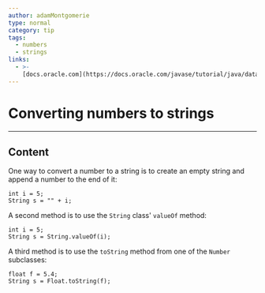 ```yaml
---
author: adamMontgomerie
type: normal
category: tip
tags:
  - numbers
  - strings
links:
  - >-
    [docs.oracle.com](https://docs.oracle.com/javase/tutorial/java/data/converting.html){website}
---
```


# Converting numbers to strings


---

## Content

One way to convert a number to a string is to create an empty string and append a number to the end of it:

```plain-text
int i = 5;
String s = "" + i;
```

A second method is to use the `String` class' `valueOf` method:

```plain-text
int i = 5;
String s = String.valueOf(i);
```

A third method is to use the `toString` method from one of the `Number` subclasses:

```plain-text
float f = 5.4;
String s = Float.toString(f);
```
 
